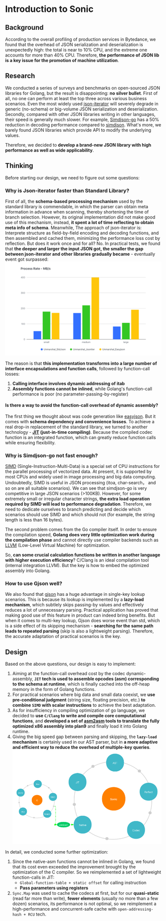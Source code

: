 # Introduction to Sonic
## Background
According to the overall profiling of production services in Bytedance, we found that the overhead of JSON serialization and deserialization is unexpectedly high: the total is near to 10% CPU, and the extreme one accounts for more than 40% CPU. Therefore, **the performance of JSON lib is a key issue for the promotion of machine utilization**.

## Research
We conducted a series of surveys and benchmarks on open-sourced JSON libraries for Golang, but the result is disappointing: **no silver bullet**. First of all, no one can perform at least the top three across various business scenarios. Even the most widely used [json-iterator](https://github.com/json-iterator/go) will severely degrade in generic (no-schema) or big-volume JSON serialization and deserialization. Secondly, compared with other JSON libraries writing in other languages, their speed is generally much slower. For example, [Simdjson-go](https://github.com/minio/simdjson-go) has a 50% reduction in decoding performance compared to [simdjson](https://github.com/simdjson/simdjson). What's more, we barely found JSON libraries which provide API to modify the underlying values.

Therefore, we decided to **develop a brand-new JSON library with high performance as well as wide applicability**.

## Thinking
Before starting our design, we need to figure out some questions:

### Why is Json-iterator faster than Standard Library?
First of all, the **schema-based processing mechanism** used by the standard library is commendable, in which the parser can obtain meta information in advance when scanning, thereby shortening the time of branch selection. However, its original implementation did not make good use of this mechanism, instead, **it spent a lot of time reflecting to obtain meta info of schema**. Meanwhile, The approach of json-iterator is: Interprete structure as field-by-field encoding and decoding functions, and then assembled and cached them, minimizing the performance loss cost by reflection. But does it work once and for all? No. In practical tests, we found that **the deeper and larger the input JSON got, the smaller the gap between json-iterator and other libraries gradually became** - eventually event got surpassed:
![Scalability](introduction-1.png) 

The reason is that **this implementation transforms into a large number of interface encapsulations and function calls**, followed by function-call losses:
1. **Calling interface involves dynamic addressing of itab**
2. **Assembly functions cannot be inlined**, while Golang's function-call performance is poor (no parameter-passing-by-register)

#### Is there a way to avoid the function-call overhead of dynamic assembly?
The first thing we thought about was code generation like [easyjson](https://github.com/mailru/easyjson). But it comes with **schema dependency and convenience losses**. To achieve a real drop-in replacement of the standard library, we turned to another technology - **[JIT](https://en.wikipedia.org/wiki/Jit) (just-in-time compiling)**. Because the compiled codec function is an integrated function, which can greatly reduce function calls while ensuring flexibility.

### Why is Simdjson-go not fast enough?
[SIMD](https://en.wikipedia.org/wiki/SIMD) (Single-Instruction-Multi-Data) is a special set of CPU instructions for the parallel processing of vectorized data. At present, it is supported by most CPUs and widely used in image processing and big data computing. Undoubtedly, SIMD is useful in JSON processing (itoa, char-search， and so on are all suitable scenarios). We can see that simdjson-go is very competitive in large JSON scenarios (>100KB). However, for some extremely small or irregular character strings, **the extra load operation required by SIMD will lead to performance degradation**. Therefore, we need to dedicate ourselves to branch predicting and decide which scenarios should use SIMD and which should not (for example, the string length is less than 16 bytes).

The second problem comes from the Go compiler itself. In order to ensure the compilation speed, **Golang does very little optimization work during the compilation phase** and cannot directly use compiler backends such as [LLVM](https://en.wikipedia.org/wiki/LLVM) (Low-Level Virtual Machine) for optimization.

So, **can some crucial calculation functions be written in another language with higher execution efficiency**?
C/Clang is an ideal compilation tool (internal integration LLVM). But the key is how to embed the optimized assembly into Golang.

### How to use Gjson well?
We also found that [gjson](https://github.com/tidwall/gjson) has a huge advantage in single-key lookup scenarios. This is because its lookup is implemented by a **lazy-load mechanism**, which subtlely skips passing-by values and effectively reduces a lot of unnecessary parsing. Practical application has proved that making good use of this feature in product can indeed bring benefits. But when it comes to multi-key lookup, Gjson does worse event than std,  which is a side effect of its skipping mechanism - **searching for the same path leads to repeated parsing** (skip is also a lightweight parsing). Therefore, the accurate adaptation of practical scenarios is the key.

## Design
Based on the above questions, our design is easy to implement:

1. Aiming at the function-call overhead cost by the codec dynamic-assembly, **`JIT` tech is used to assemble opcodes (asm) corresponding to the schema at runtime**, which is finally cached into the off-heap memory in the form of Golang functions.
2. For practical scenarios where big data and small data coexist, we **use pre-conditional judgment** (string size, floating precision, etc.) **to combine `SIMD` with scalar instructions** to achieve the best adaptation.
3. As for insufficiency in compiling optimization of go language, we decided to **use `C/Clang` to write and compile core computational functions**, and **developed a set of [asm2asm](https://github.com/chenzhuoyu/asm2asm) tools to translate the fully optimized x86 assembly into plan9** and finally load it into Golang runtime.
4. Giving the big speed gap between parsing and skipping, the **`lazy-load` mechanism** is certainly used in our AST parser, but in **a more adaptive and efficient way to reduce the overhead of multiple-key queries**.
![design](introduction-2.png)

In detail,  we conducted some further optimization:
1. Since the native-asm functions cannot be inlined in Golang, we found that its cost even exceeded the improvement brought by the optimization of the C compiler. So we reimplemented a set of lightweight function-calls in JIT:
    - `Global-function-table + static offset` for calling instruction
    - **Pass parameters using registers**
2. `Sync.Map` was used to cache the codecs at first, but for our **quasi-static** (read far more than write), **fewer elements** (usually no more than a few dozen) scenarios, its performance is not optimal, so we reimplement a high-performance and concurrent-safe cache with `open-addressing-hash + RCU` tech.